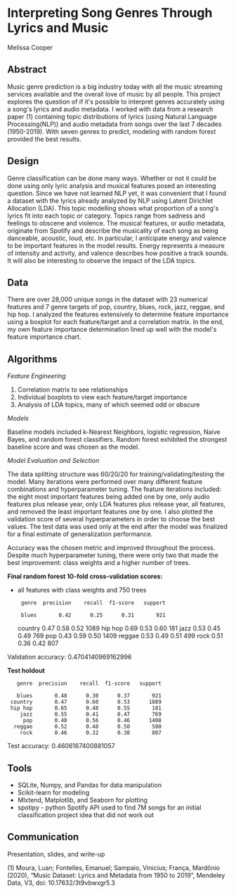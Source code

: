# Interpreting Song Genres Through Lyrics and Music
Melissa Cooper

## Abstract
Music genre prediction is a big industry today with all the music streaming services available and the overall love of music by all people. This project explores the question of if it's possible to interpret genres accurately using a song's lyrics and audio metadata. I worked with data from a research paper (1) containing topic distributions of lyrics (using Natural Language Processing(NLP)) and audio metadata from songs over the last 7 decades (1950-2019). With seven genres to predict, modeling with random forest provided the best results.    

## Design

Genre classification can be done many ways. Whether or not it could be done using only lyric analysis and musical features posed an interesting question. Since we have not learned NLP yet, it was convenient that I found a dataset with the lyrics already analyzed by NLP using  Latent Dirichlet Allocation (LDA). This topic modelling shows what proportion of a song's lyrics fit into each topic or category. Topics range from sadness and feelings to obscene and violence. The musical features, or audio metadata, originate from Spotify and describe the musicality of each song as being danceable, acoustic, loud, etc. In particular, I anticipate energy and valence to be important features in the model results. Energy represents a measure of intensity and activity, and valence describes how positive a track sounds. It will also be interesting to observe the impact of the LDA topics.

## Data
There are over 28,000 unique songs in the dataset with 23 numerical features and 7 genre targets of pop, country, blues, rock, jazz, reggae, and hip hop. I analyzed the features extensively to determine feature importance using a boxplot for each feature/target and a correlation matrix. In the end, my own feature importance determination lined up well with the model's feature importance chart. 

## Algorithms

*Feature Engineering*
1. Correlation matrix to see relationships
2. Individual boxplots to view each feature/target importance
3. Analysis of LDA topics, many of which seemed odd or obscure

*Models*
  
Baseline models included k-Nearest Neighbors, logistic regression, Naive Bayes, and random forest classifiers. Random forest exhibited the strongest baseline score and was chosen as the model.

*Model Evaluation and Selection*
  
The data splitting structure was 60/20/20 for training/validating/testing the model. Many iterations were performed over many different feature combinations and hyperparameter tuning. The feature iterations included: the eight most important features being added one by one, only audio features plus release year, only LDA features plus release year, all features, and removed the least important features one by one. I also plotted the validation score of several hyperparameters in order to choose the best values. The test data was used only at the end after the model was finalized for a final estimate of generalization performance.

Accuracy was the chosen metric and improved throughout the process. Despite much hyperparameter tuning, there were only two that made the best improvement: class weights and a higher number of trees.

**Final random forest 10-fold cross-validation scores:**
- all features with class weights and 750 trees

       genre  precision    recall  f1-score   support

       blues       0.42      0.25      0.31       921
     country       0.47      0.58      0.52      1089
     hip hop       0.69      0.53      0.60       181
        jazz       0.53      0.45      0.49       769
         pop       0.43      0.59      0.50      1409
      reggae       0.53      0.49      0.51       499
        rock       0.51      0.36      0.42       807

Validation accuracy:  0.4704140969162996

**Test holdout**

       genre  precision    recall  f1-score   support

       blues       0.48      0.30      0.37       921
     country       0.47      0.60      0.53      1089
     hip hop       0.65      0.48      0.55       181
        jazz       0.55      0.41      0.47       769
         pop       0.40      0.56      0.46      1408
      reggae       0.52      0.48      0.50       500
        rock       0.46      0.32      0.38       807

Test accuracy:  0.4606167400881057

## Tools

- SQLite, Numpy, and Pandas for data manipulation
- Scikit-learn for modeling
- Mlxtend, Matplotlib, and Seaborn for plotting
- spotipy - python Spotify API used to find 7M songs for an initial classification project idea that did not work out

## Communication
Presentation, slides, and write-up

(1) Moura, Luan; Fontelles, Emanuel; Sampaio, Vinicius; França, Mardônio (2020), “Music Dataset: Lyrics and Metadata from 1950 to 2019”, Mendeley Data, V3, doi: 10.17632/3t9vbwxgr5.3